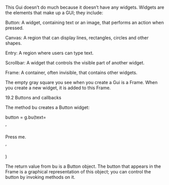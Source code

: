 This Gui doesn’t do much because it doesn’t have any widgets. Widgets are the elements that make up a GUI; they include:

Button: A widget, containing text or an image, that performs an action when pressed.

Canvas: A region that can display lines, rectangles, circles and other shapes.

Entry: A region where users can type text.

Scrollbar: A widget that controls the visible part of another widget.

Frame: A container, often invisible, that contains other widgets.

The empty gray square you see when you create a Gui is a Frame. When you create a new widget, it is added to this Frame.

19.2 Buttons and callbacks

The method bu creates a Button widget:

button = g.bu(text=

’

Press me.

’

)

The return value from bu is a Button object. The button that appears in the Frame is a graphical representation of this object; you can control the button by invoking methods on it.